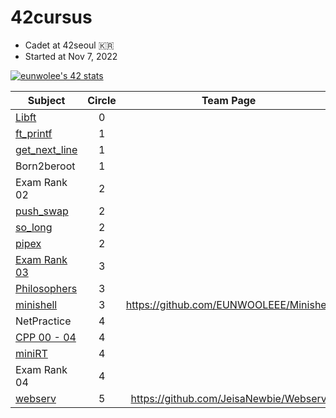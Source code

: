 # 42cursus
- Cadet at 42seoul 🇰🇷
- Started at Nov 7, 2022

[![eunwolee's 42 stats](https://badge.mediaplus.ma/darkblue/eunwolee?1337Badge=off&UM6P=off)](https://github.com/oakoudad/badge42)

|Subject|Circle|Team Page|
|-------|:----:|:---:|
|[Libft](https://github.com/EUNWOOLEEE/42cursus/tree/main/Libft)|0
|[ft_printf](https://github.com/EUNWOOLEEE/42cursus/tree/main/ft_printf)|1
|[get_next_line](https://github.com/EUNWOOLEEE/42cursus/tree/main/ft_printf)|1
|Born2beroot|1
|Exam Rank 02|2
|[push_swap](https://github.com/EUNWOOLEEE/42cursus/tree/main/push_swap)|2
|[so_long](https://github.com/EUNWOOLEEE/42cursus/tree/main/so_long)|2
|[pipex](https://github.com/EUNWOOLEEE/42cursus/tree/main/pipex)|2
|[Exam Rank 03](https://github.com/EUNWOOLEEE/42cursus/tree/main/exam/exam03)|3
|[Philosophers](https://github.com/EUNWOOLEEE/42cursus/tree/main/philosophers)|3
|[minishell](https://github.com/EUNWOOLEEE/Minishell)|3|https://github.com/EUNWOOLEEE/Minishell
|NetPractice|4
|[CPP 00 - 04](https://github.com/EUNWOOLEEE/42cursus/tree/main/CPP)|4
|[miniRT](https://github.com/EUNWOOLEEE/42cursus/tree/main/miniRT)|4
|Exam Rank 04|4
|[webserv](https://github.com/EUNWOOLEEE/42cursus/tree/main/webserv)|5|https://github.com/JeisaNewbie/Webserv
